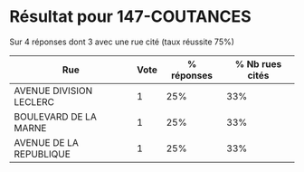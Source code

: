 # Résultat pour 147-COUTANCES

Sur 4 réponses dont 3 avec une rue cité (taux réussite 75%)

| Rue | Vote | % réponses | % Nb rues cités|
|-----|------|------------|----------------|
| AVENUE DIVISION LECLERC | 1 | 25% | 33%|
| BOULEVARD DE LA MARNE | 1 | 25% | 33%|
| AVENUE DE LA REPUBLIQUE | 1 | 25% | 33%|
